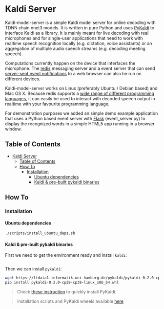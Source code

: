 # Kaldi Server

Kaldi-model-server is a simple Kaldi model server for online decoding with TDNN
chain nnet3 models.
It is written in pure Python and uses [PyKaldi](https://github.com/pykaldi/pykaldi)
to interface Kaldi as a library. It is mainly meant for live decoding with real
microphones and for single-user applications that need to work with realtime
speech recognition locally (e.g. dictation, voice assistants) or an aggregation
of multiple audio speech streams (e.g. decoding meeting speech).

Computations currently happen on the device that interfaces the microphone.
The [redis](https://redis.io) messaging server and a event server that can send
[server-sent event notifications](https://www.w3schools.com/html/html5_serversentevents.asp)
to a web browser can also be run on different devices.

Kaldi-model-server works on Linux (preferably Ubuntu / Debian based) and Mac OS X.
Because redis supports a [wide range of different programming languages](https://redis.io/clients),
it can easily be used to interact with decoded speech output in realtime with your favourite
programming language.

For demonstration purposes we added an simple demo example application that uses a
Python based event server with [Flask](https://palletsprojects.com/p/flask/)
(event_server.py) to display the recognized words in a simple HTML5 app running in a browser window.


## Table of Contents

<!--ts-->
   * [Kaldi Server](#kaldi-server)
      * [Table of Contents](#table-of-contents)
      * [How To](#how-to)
         * [Installation](#installation)
            * [Ubuntu dependencies](#ubuntu-dependencies)
            * [Kaldi &amp; pre-built pykaldi binaries](#kaldi--pre-built-pykaldi-binaries)

<!-- Added by: jose, at: Wed Dec  8 21:13:12 CET 2021 -->

<!--te-->

## How To

### Installation


#### Ubuntu dependencies

```bash
./scripts/install_ubuntu_deps.sh
```

#### Kaldi & pre-built pykaldi binaries


First we need to get the environment ready and install `kaldi`:

```bash

```

Then we can install `pykaldi`:

```bash
wget https://ltdata1.informatik.uni-hamburg.de/pykaldi/pykaldi-0.2.0-cp38-cp38-linux_x86_64.whl
pip install pykaldi-0.2.0-cp38-cp38-linux_x86_64.whl
```

> Check [these instruction](http://ltdata1.informatik.uni-hamburg.de/pykaldi/README.txt)
> to quickly install PyKaldi.

> Installation scripts and PyKaldi wheels available
> [here](https://ltdata1.informatik.uni-hamburg.de/pykaldi/)


